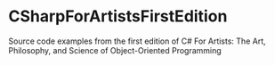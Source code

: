 # CSharpForArtistsFirstEdition
Source code examples from the first edition of C# For Artists: The Art, Philosophy, and Science of Object-Oriented Programming
